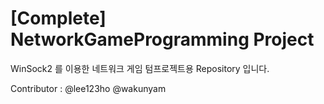 # [Complete] NetworkGameProgramming Project

WinSock2 를 이용한 네트워크 게임 텀프로젝트용 Repository 입니다. 

Contributor : @lee123ho @wakunyam
